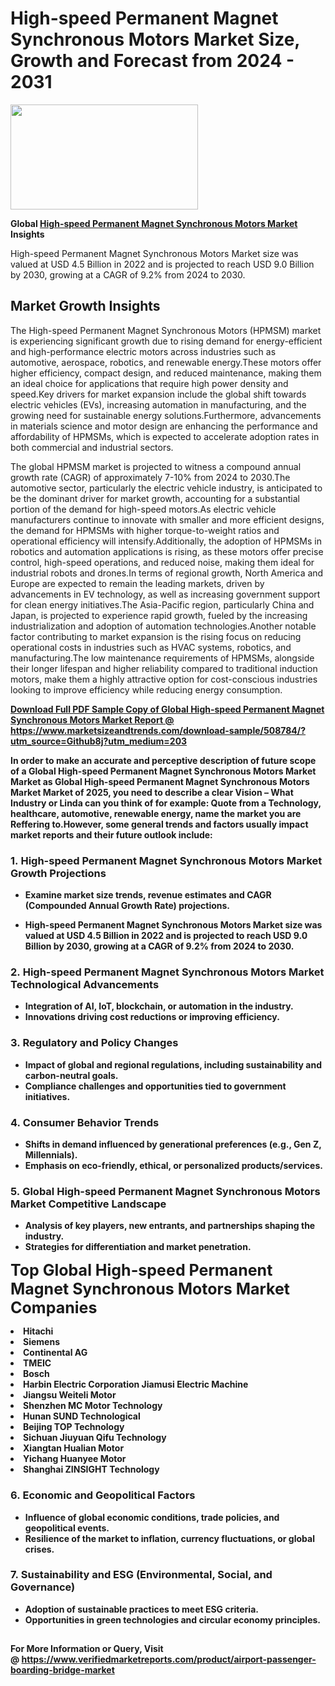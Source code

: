 <H1>High-speed Permanent Magnet Synchronous Motors Market Size, Growth and Forecast from 2024 - 2031</H1><img class="aligncenter size-medium wp-image-584254" src="https://thirdeyenews.in/wp-content/uploads/2024/09/Global-Market-Research-300x168.jpeg" alt="" width="300" height="168" /><p><strong>Global&nbsp;<a href="https://www.marketsizeandtrends.com/download-sample/508784/?utm_source=Github8j?utm_medium=203">High-speed Permanent Magnet Synchronous Motors Market</a> Insights</strong></p><p>High-speed Permanent Magnet Synchronous Motors Market size was valued at USD 4.5 Billion in 2022 and is projected to reach USD 9.0 Billion by 2030, growing at a CAGR of 9.2% from 2024 to 2030.</p><p><h2>Market Growth Insights</h2> <p>The High-speed Permanent Magnet Synchronous Motors (HPMSM) market is experiencing significant growth due to rising demand for energy-efficient and high-performance electric motors across industries such as automotive, aerospace, robotics, and renewable energy.These motors offer higher efficiency, compact design, and reduced maintenance, making them an ideal choice for applications that require high power density and speed.Key drivers for market expansion include the global shift towards electric vehicles (EVs), increasing automation in manufacturing, and the growing need for sustainable energy solutions.Furthermore, advancements in materials science and motor design are enhancing the performance and affordability of HPMSMs, which is expected to accelerate adoption rates in both commercial and industrial sectors.</p> <p><strong><a href="#"></a></strong></p> <p>The global HPMSM market is projected to witness a compound annual growth rate (CAGR) of approximately 7-10% from 2024 to 2030.The automotive sector, particularly the electric vehicle industry, is anticipated to be the dominant driver for market growth, accounting for a substantial portion of the demand for high-speed motors.As electric vehicle manufacturers continue to innovate with smaller and more efficient designs, the demand for HPMSMs with higher torque-to-weight ratios and operational efficiency will intensify.Additionally, the adoption of HPMSMs in robotics and automation applications is rising, as these motors offer precise control, high-speed operations, and reduced noise, making them ideal for industrial robots and drones.In terms of regional growth, North America and Europe are expected to remain the leading markets, driven by advancements in EV technology, as well as increasing government support for clean energy initiatives.The Asia-Pacific region, particularly China and Japan, is projected to experience rapid growth, fueled by the increasing industrialization and adoption of automation technologies.Another notable factor contributing to market expansion is the rising focus on reducing operational costs in industries such as HVAC systems, robotics, and manufacturing.The low maintenance requirements of HPMSMs, alongside their longer lifespan and higher reliability compared to traditional induction motors, make them a highly attractive option for cost-conscious industries looking to improve efficiency while reducing energy consumption.</p> <p><strong><a href="#"></p><p><span class=""><strong>Download Full PDF Sample Copy of Global High-speed Permanent Magnet Synchronous Motors Market Report</strong> @ <a href="https://www.marketsizeandtrends.com/download-sample/508784/?utm_source=Github8j?utm_medium=203" target="_blank">https://www.marketsizeandtrends.com/download-sample/508784/?utm_source=Github8j?utm_medium=203</a></span></p><p>In order to make an accurate and perceptive description of future scope of a Global&nbsp;High-speed Permanent Magnet Synchronous Motors Market Market as Global&nbsp;High-speed Permanent Magnet Synchronous Motors Market Market of 2025, you need to describe a clear Vision &ndash; What Industry or Linda can you think of for example: Quote from a Technology, healthcare, automotive, renewable energy, name the market you are Reffering to.However, some general trends and factors usually impact market reports and their future outlook include:</p><h3>1.&nbsp;<strong>High-speed Permanent Magnet Synchronous Motors Market Growth Projections</strong></h3><ul><li>Examine market size trends, revenue estimates and CAGR (Compounded Annual Growth Rate) projections.</li><li><p>High-speed Permanent Magnet Synchronous Motors Market size was valued at USD 4.5 Billion in 2022 and is projected to reach USD 9.0 Billion by 2030, growing at a CAGR of 9.2% from 2024 to 2030.</p></li></ul><h3>2.&nbsp;<strong>High-speed Permanent Magnet Synchronous Motors Market Technological Advancements</strong></h3><ul><li>Integration of AI, IoT, blockchain, or automation in the industry.</li><li>Innovations driving cost reductions or improving efficiency.</li></ul><h3>3.&nbsp;<strong>Regulatory and Policy Changes</strong></h3><ul><li>Impact of global and regional regulations, including sustainability and carbon-neutral goals.</li><li>Compliance challenges and opportunities tied to government initiatives.</li></ul><h3>4.&nbsp;<strong>Consumer Behavior Trends</strong></h3><ul><li>Shifts in demand influenced by generational preferences (e.g., Gen Z, Millennials).</li><li>Emphasis on eco-friendly, ethical, or personalized products/services.</li></ul><h3>5.&nbsp;<strong>Global High-speed Permanent Magnet Synchronous Motors Market Competitive Landscape</strong></h3><ul><li>Analysis of key players, new entrants, and partnerships shaping the industry.</li><li>Strategies for differentiation and market penetration.</li></ul><p data-pm-slice="1 1 []"><span style="color: inherit; font-family: inherit; font-size: 25px;">Top Global High-speed Permanent Magnet Synchronous Motors Market Companies</span></p><div class="" data-test-id=""><p><li>Hitachi</li><li> Siemens</li><li> Continental AG</li><li> TMEIC</li><li> Bosch</li><li> Harbin Electric Corporation Jiamusi Electric Machine</li><li> Jiangsu Weiteli Motor</li><li> Shenzhen MC Motor Technology</li><li> Hunan SUND Technological</li><li> Beijing TOP Technology</li><li> Sichuan Jiuyuan Qifu Technology</li><li> Xiangtan Hualian Motor</li><li> Yichang Huanyee Motor</li><li> Shanghai ZINSIGHT Technology</li></p></div><h3>6.&nbsp;<strong>Economic and Geopolitical Factors</strong></h3><ul><li>Influence of global economic conditions, trade policies, and geopolitical events.</li><li>Resilience of the market to inflation, currency fluctuations, or global crises.</li></ul><h3>7.&nbsp;<strong>Sustainability and ESG (Environmental, Social, and Governance)</strong></h3><ul><li>Adoption of sustainable practices to meet ESG criteria.</li><li>Opportunities in green technologies and circular economy principles.</li></ul><h2><strong style="font-size: 14px;">For More Information or Query, Visit @&nbsp;</strong><a style="background-color: #ffffff; font-size: 14px;" href="https://www.marketsizeandtrends.com/report/high-speed-permanent-magnet-synchronous-motors-market/" target="_blank">https://www.verifiedmarketreports.com/product/airport-passenger-boarding-bridge-market</a></h2>